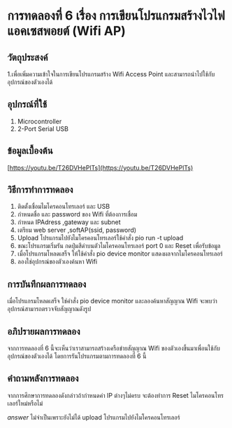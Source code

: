 # การทดลองที่ 6 เรื่อง การเขียนโปรแกรมสร้างไวไฟแอคเซสพอยต์ (Wifi AP)

## วัตถุประสงค์
1.เพื่อเพิ่มความเข้าใจในการเขียนโปรแกรมสร้าง Wifi Access Point และสามารถนำไปใช้กับอุปกรณ์ของตัวเองได้

## อุปกรณ์ที่ใช้
1. Microcontroller
2. 2-Port Serial USB 

## ข้อมูลเบื้องต้น
[https://youtu.be/T26DVHePlTs](https://youtu.be/T26DVHePlTs)

## วิธีการทำการทดลอง
1. ติดตั้งเชื่อมไมโครคอนโทรเลอร์ และ USB 
2. กำหนดชื่อ และ password ของ Wifi ที่ต้องการเชื่อม
3. กำหนด IPAdress ,gateway และ subnet
4. เตรียม web server ,softAP(ssid, password)
5. Upload โปรแกรมไปยังไมโครคอนโทรเลอร์ใช้คำสั่ง pio run -t upload
6. ขณะโปรแกรมเริ่มรัน กดปุ่มสีดำบนตัวไมโครคอนโทรเลอร์ port 0 และ Reset เพื่อรับข้อมูล
7. เมื่อโปรแกรมโหลดเสร็จ ให้ใช้คำสั่ง pio device monitor แสดงผลจากไมโครคอนโทรเลอร์
8. ลองใช่อุปกรณ์ของตัวเองค้นหา Wifi

## การบันทึกผลการทดลอง
เมื่อโปรแกรมโหลดเสร็จ ใช่คำสั่ง pio device monitor และลองค้นหาสัญญาณ Wifi จะพบว่า อุปกรณ์สามารถตรวจจับสัญญาณดังรูป

## อภิปรายผลการทดลอง
จากการทดลองที่ 6 นี้จะเห็นว่าเราสามารถสร้างเครือข่ายสัญญาณ Wifi ของตัวเองขึ้นมาเพื่อนใช้กับอุปกรณ์ของตัวเองได้ โดยการรันโปรแกรมตามการทดลองที่ 6 นี้

## คำถามหลังการทดลอง
จากการศึกษาการทดลองดังกล่าวถ้ากำหนดค่า IP ต่างๆไม่ครบ จะต้องทำการ Reset ไมโครคอนโทรเลอร์ใหม่หรือไม่

*answer* ไม่จำเป็นเพราะยังไม่ได้ upload โปรแกรมไปยังไมโครคอนโทรเลอร์
